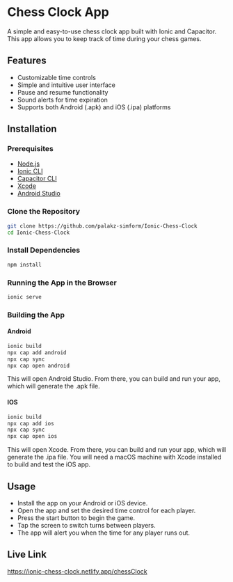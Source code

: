 # Chess Clock App

A simple and easy-to-use chess clock app built with Ionic and Capacitor. This app allows you to keep track of time during your chess games.

## Features

- Customizable time controls
- Simple and intuitive user interface
- Pause and resume functionality
- Sound alerts for time expiration
- Supports both Android (.apk) and iOS (.ipa) platforms

## Installation

### Prerequisites

- [Node.js](https://nodejs.org/en/)
- [Ionic CLI](https://ionicframework.com/docs/cli)
- [Capacitor CLI](https://capacitorjs.com/docs/getting-started)
- [Xcode](https://developer.apple.com/xcode/)
- [Android Studio](https://developer.android.com/studio)

### Clone the Repository

```bash
git clone https://github.com/palakz-simform/Ionic-Chess-Clock
cd Ionic-Chess-Clock
```
### Install Dependencies

```bash
npm install
```

### Running the App in the Browser

```bash
ionic serve
```

### Building the App
#### Android
```bash
ionic build
npx cap add android
npx cap sync
npx cap open android
```
This will open Android Studio. From there, you can build and run your app, which will generate the .apk file.

#### IOS
```bash
ionic build
npx cap add ios
npx cap sync
npx cap open ios
```
This will open Xcode. From there, you can build and run your app, which will generate the .ipa file. You will need a macOS machine with Xcode installed to build and test the iOS app.

## Usage

- Install the app on your Android or iOS device.
- Open the app and set the desired time control for each player.
- Press the start button to begin the game.
- Tap the screen to switch turns between players.
- The app will alert you when the time for any player runs out.

## Live Link
https://ionic-chess-clock.netlify.app/chessClock
